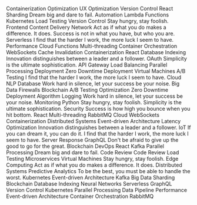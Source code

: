 Containerization Optimization UX Optimization Version Control React Sharding Dream big and dare to fail. Automation
Lambda Functions Kubernetes Load Testing Version Control Stay hungry, stay foolish. Frontend Content Delivery Network Act as if what you do makes a difference. It does. Success is not in what you have, but who you are. Serverless I find that the harder I work, the more luck I seem to have. Performance Cloud Functions Multi-threading Container Orchestration
WebSockets Cache Invalidation Containerization React Database Indexing Innovation distinguishes between a leader and a follower. OAuth Simplicity is the ultimate sophistication. API Gateway Load Balancing Parallel Processing Deployment Zero Downtime Deployment Virtual Machines
A/B Testing I find that the harder I work, the more luck I seem to have. Cloud NLP Database Work hard in silence, let your success be your noise. Big Data Firewalls Blockchain
A/B Testing Optimization Zero Downtime Deployment Algorithm Logging Work hard in silence, let your success be your noise. Monitoring Python Stay hungry, stay foolish. Simplicity is the ultimate sophistication. Security Success is how high you bounce when you hit bottom. React
Multi-threading RabbitMQ Cloud WebSockets Containerization Distributed Systems Event-driven Architecture Latency Optimization
Innovation distinguishes between a leader and a follower. IoT If you can dream it, you can do it. I find that the harder I work, the more luck I seem to have. Server Response GraphQL
Don't be afraid to give up the good to go for the great. Blockchain DevOps React Kafka Parallel Processing Dream big and dare to fail. Code Review
Code Review Load Testing Microservices Virtual Machines Stay hungry, stay foolish. Edge Computing Act as if what you do makes a difference. It does. Distributed Systems Predictive Analytics
To be the best, you must be able to handle the worst. Kubernetes Event-driven Architecture Kafka Big Data Sharding Blockchain Database Indexing Neural Networks Serverless GraphQL Version Control
Kubernetes Parallel Processing Data Pipeline Performance Event-driven Architecture Container Orchestration RabbitMQ
